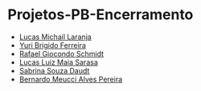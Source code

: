 # Projetos-PB-Encerramento
- [Lucas Michail Laranja](https://github.com/LucasLaranja)<br>
- [Yuri Brigido Ferreira](https://github.com/yuri-ferreira)<br>
- [Rafael Giocondo Schmidt](https://github.com/Rafajos-ll)<br>
- [Lucas Luiz Maia Sarasa](https://github.com/lucasarasa)<br>
- [Sabrina Souza Daudt](https://github.com/Sabrina-sz)<br>
- [Bernardo Meucci Alves Pereira](https://github.com/BernardoMeucci)<br>
